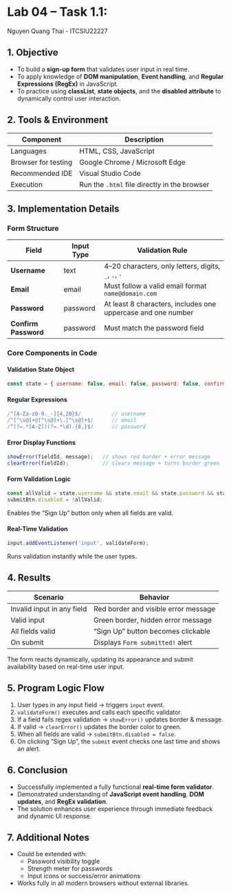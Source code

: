 #  Lab 04 – Task 1.1:
Nguyen Quang Thai - ITCSIU22227

##  1. Objective
- To build a **sign-up form** that validates user input in real time.
- To apply knowledge of **DOM manipulation**, **Event handling**, and **Regular Expressions (RegEx)** in JavaScript.
- To practice using **classList**, **state objects**, and the **disabled attribute** to dynamically control user interaction.

##  2. Tools & Environment
| Component | Description |
|------------|-------------|
| Languages | HTML, CSS, JavaScript |
| Browser for testing | Google Chrome / Microsoft Edge |
| Recommended IDE | Visual Studio Code |
| Execution | Run the `.html` file directly in the browser |

##  3. Implementation Details

### Form Structure
| Field | Input Type | Validation Rule |
|--------|-------------|----------------|
| **Username** | text | 4–20 characters, only letters, digits, `_`, `.`, `-` |
| **Email** | email | Must follow a valid email format `name@domain.com` |
| **Password** | password | At least 8 characters, includes one uppercase and one number |
| **Confirm Password** | password | Must match the password field |

### Core Components in Code
#### Validation State Object
```js
const state = { username: false, email: false, password: false, confirm: false };
```

#### Regular Expressions
```js
/^[A-Za-z0-9._-]{4,20}$/          // username
/^[^\s@]+@[^\s@]+\.[^\s@]+$/      // email
/^(?=.*[A-Z])(?=.*\d).{8,}$/      // password
```

#### Error Display Functions
```js
showError(fieldId, message);   // shows red border + error message
clearError(fieldId);           // clears message + turns border green
```

#### Form Validation Logic
```js
const allValid = state.username && state.email && state.password && state.confirm;
submitBtn.disabled = !allValid;
```
Enables the “Sign Up” button only when all fields are valid.

#### Real-Time Validation
```js
input.addEventListener('input', validateForm);
```
Runs validation instantly while the user types.

##  4. Results
| Scenario | Behavior |
|-----------|-----------|
| Invalid input in any field | Red border and visible error message |
| Valid input | Green border, hidden error message |
| All fields valid | “Sign Up” button becomes clickable |
| On submit | Displays `Form submitted!` alert |

The form reacts dynamically, updating its appearance and submit availability based on real-time user input.

##  5. Program Logic Flow
1. User types in any input field → triggers `input` event.
2. `validateForm()` executes and calls each specific validator.
3. If a field fails regex validation → `showError()` updates border & message.
4. If valid → `clearError()` updates the border color to green.
5. When all fields are valid → `submitBtn.disabled = false`.
6. On clicking “Sign Up”, the `submit` event checks one last time and shows an alert.

##  6. Conclusion
- Successfully implemented a fully functional **real-time form validator**.
- Demonstrated understanding of **JavaScript event handling**, **DOM updates**, and **RegEx validation**.
- The solution enhances user experience through immediate feedback and dynamic UI response.

##  7. Additional Notes
- Could be extended with:
  - Password visibility toggle
  - Strength meter for passwords
  - Input icons or success/error animations
- Works fully in all modern browsers without external libraries.
